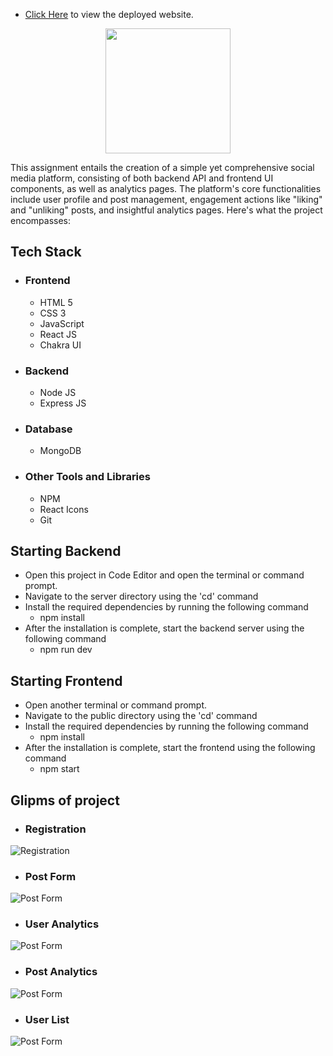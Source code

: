 * [Click Here](https://86agency.vercel.app/) to view the deployed website.
 <p align="center"><img  width="200" src="blob:https://imgur.com/a/VsJ8wkT"/img> </p>
<p>

<p>
This assignment entails the creation of a simple yet comprehensive social media platform, consisting of both backend API and frontend UI components, as well as analytics pages. The platform's core functionalities include user profile and post management, engagement actions like "liking" and "unliking" posts, and insightful analytics pages. Here's what the project encompasses:
</p>

## Tech Stack
 - ### Frontend 
   * HTML 5
   * CSS 3
   * JavaScript
   * React JS
   * Chakra UI

 - ### Backend

   * Node JS
   * Express JS

 - ### Database
   * MongoDB

 - ### Other Tools and Libraries 
   * NPM
   * React Icons
   * Git

## Starting Backend
 - Open this project in Code Editor and open the terminal or command prompt.
 - Navigate to the server directory using the 'cd' command
 - Install the required dependencies by running the following command
   - npm install
 - After the installation is complete, start the backend server using the following command
   - npm run dev

## Starting Frontend
 - Open another terminal or command prompt.
 - Navigate to the public directory using the 'cd' command
 - Install the required dependencies by running the following command
   - npm install
 - After the installation is complete, start the frontend using the following command
   - npm start

## Glipms of project

   - ### Registration
<img src="https://i.imgur.com/RyHTvli.png" alt="Registration" />

   - ### Post Form 
<img src="https://i.imgur.com/oHAHxcb.png" alt="Post Form" />

   - ### User Analytics 
<img src="https://i.imgur.com/xsPiDFf.png" alt="Post Form" />

   - ### Post Analytics 
<img src="https://i.imgur.com/ScJoTiR.png" alt="Post Form" />

   - ### User List 
<img src="https://i.imgur.com/RIJxBZQ.png" alt="Post Form" />


